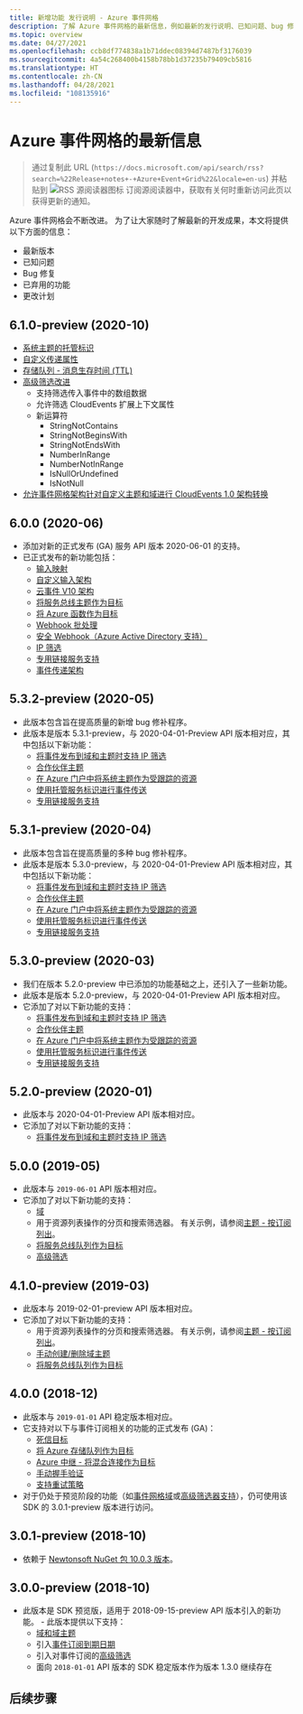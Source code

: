 ```yaml
---
title: 新增功能 发行说明 - Azure 事件网格
description: 了解 Azure 事件网格的最新信息，例如最新的发行说明、已知问题、bug 修复、已弃用的功能和即将应用的更改。
ms.topic: overview
ms.date: 04/27/2021
ms.openlocfilehash: ccb8df774838a1b71ddec08394d7487bf3176039
ms.sourcegitcommit: 4a54c268400b4158b78bb1d37235b79409cb5816
ms.translationtype: HT
ms.contentlocale: zh-CN
ms.lasthandoff: 04/28/2021
ms.locfileid: "108135916"
---
```

# <a name="whats-new-in-azure-event-grid"></a>Azure 事件网格的最新信息

>通过复制此 URL (`https://docs.microsoft.com/api/search/rss?search=%22Release+notes+-+Azure+Event+Grid%22&locale=en-us`) 并粘贴到 ![RSS 源阅读器图标](./media/whats-new/feed-icon-16x16.png) 订阅源阅读器中，获取有关何时重新访问此页以获得更新的通知。

Azure 事件网格会不断改进。 为了让大家随时了解最新的开发成果，本文将提供以下方面的信息：

- 最新版本
- 已知问题
- Bug 修复
- 已弃用的功能
- 更改计划

## <a name="610-preview-2020-10"></a>6.1.0-preview (2020-10)
- [系统主题的托管标识](enable-identity-system-topics.md)
- [自定义传递属性](delivery-properties.md)
- [存储队列 - 消息生存时间 (TTL)](delivery-properties.md#configure-time-to-live-on-outgoing-events-to-azure-storage-queues)
- [高级筛选改进](event-filtering.md#advanced-filtering)
    - 支持筛选传入事件中的数组数据
    - 允许筛选 CloudEvents 扩展上下文属性
    - 新运算符
        - StringNotContains
        - StringNotBeginsWith
        - StringNotEndsWith
        - NumberInRange
        - NumberNotInRange
        - IsNullOrUndefined
        - IsNotNull
- [允许事件网格架构针对自定义主题和域进行 CloudEvents 1.0 架构转换](cloudevents-schema.md#configure-event-grid-for-cloudevents)
        

## <a name="600-2020-06"></a>6.0.0 (2020-06)
- 添加对新的正式发布 (GA) 服务 API 版本 2020-06-01 的支持。
- 已正式发布的新功能包括：
    - [输入映射](input-mappings.md)
    - [自定义输入架构](input-mappings.md)
    - [云事件 V10 架构](cloud-event-schema.md)
    - [将服务总线主题作为目标](handler-service-bus.md)
    - [将 Azure 函数作为目标](handler-functions.md)
    - [Webhook 批处理](./edge/delivery-output-batching.md)
    - [安全 Webhook（Azure Active Directory 支持）](secure-webhook-delivery.md)
    - [IP 筛选](configure-firewall.md)
    - [专用链接服务支持](configure-private-endpoints.md)
    - [事件传递架构](event-schema.md)

## <a name="532-preview-2020-05"></a>5.3.2-preview (2020-05)
- 此版本包含旨在提高质量的新增 bug 修补程序。
- 此版本是版本 5.3.1-preview，与 2020-04-01-Preview API 版本相对应，其中包括以下新功能： 
    - [将事件发布到域和主题时支持 IP 筛选](configure-firewall.md)
    - [合作伙伴主题](./partner-events-overview.md)
    - [在 Azure 门户中将系统主题作为受跟踪的资源](system-topics.md)
    - [使用托管服务标识进行事件传送](managed-service-identity.md) 
    - [专用链接服务支持](configure-private-endpoints.md)

## <a name="531-preview-2020-04"></a>5.3.1-preview (2020-04)
- 此版本包含旨在提高质量的多种 bug 修补程序。
- 此版本是版本 5.3.0-preview，与 2020-04-01-Preview API 版本相对应，其中包括以下新功能： 
    - [将事件发布到域和主题时支持 IP 筛选](configure-firewall.md)
    - [合作伙伴主题](./partner-events-overview.md)
    - [在 Azure 门户中将系统主题作为受跟踪的资源](system-topics.md)
    - [使用托管服务标识进行事件传送](managed-service-identity.md) 
    - [专用链接服务支持](configure-private-endpoints.md)

## <a name="530-preview-2020-03"></a>5.3.0-preview (2020-03)
- 我们在版本 5.2.0-preview 中已添加的功能基础之上，还引入了一些新功能。 
- 此版本是版本 5.2.0-preview，与 2020-04-01-Preview API 版本相对应。
- 它添加了对以下新功能的支持： 
    - [将事件发布到域和主题时支持 IP 筛选](configure-firewall.md)
    - [合作伙伴主题](./partner-events-overview.md)
    - [在 Azure 门户中将系统主题作为受跟踪的资源](system-topics.md)
    - [使用托管服务标识进行事件传送](managed-service-identity.md) 
    - [专用链接服务支持](configure-private-endpoints.md)

## <a name="520-preview-2020-01"></a>5.2.0-preview (2020-01)
- 此版本与 2020-04-01-Preview API 版本相对应。
- 它添加了对以下新功能的支持：
    - [将事件发布到域和主题时支持 IP 筛选](configure-firewall.md)

## <a name="500-2019-05"></a>5.0.0 (2019-05)
- 此版本与 `2019-06-01` API 版本相对应。
- 它添加了对以下新功能的支持：
    * [域](event-domains.md)
    * 用于资源列表操作的分页和搜索筛选器。 有关示例，请参阅[主题 - 按订阅列出](/rest/api/eventgrid/version2020-10-15-preview/partnernamespaces/listbysubscription)。
    * [将服务总线队列作为目标](handler-service-bus.md)
    * [高级筛选](event-filtering.md#advanced-filtering)

## <a name="410-preview-2019-03"></a>4.1.0-preview (2019-03)
- 此版本与 2019-02-01-preview API 版本相对应。
- 它添加了对以下新功能的支持：
    * 用于资源列表操作的分页和搜索筛选器。 有关示例，请参阅[主题 - 按订阅列出](/rest/api/eventgrid/version2020-10-15-preview/partnernamespaces/listbysubscription)。
    * [手动创建/删除域主题](how-to-event-domains.md)
    * [将服务总线队列作为目标](handler-service-bus.md)

## <a name="400-2018-12"></a>4.0.0 (2018-12)
- 此版本与 `2019-01-01` API 稳定版本相对应。
- 它支持对以下与事件订阅相关的功能的正式发布 (GA)：
    * [死信目标](manage-event-delivery.md)
    * [将 Azure 存储队列作为目标](handler-storage-queues.md)
    * [Azure 中继 - 将混合连接作为目标](handler-relay-hybrid-connections.md)
    * [手动握手验证](webhook-event-delivery.md)
    * [支持重试策略](delivery-and-retry.md)
- 对于仍处于预览阶段的功能（如[事件网格域](event-domains.md)或[高级筛选器支持](event-filtering.md#advanced-filtering)），仍可使用该 SDK 的 3.0.1-preview 版本进行访问。

## <a name="301-preview-2018-10"></a>3.0.1-preview (2018-10)
- 依赖于 [Newtonsoft NuGet 包 10.0.3 版本](https://www.nuget.org/packages/Newtonsoft.Json/10.0.3)。

## <a name="300-preview-2018-10"></a>3.0.0-preview (2018-10)
- 此版本是 SDK 预览版，适用于 2018-09-15-preview API 版本引入的新功能。 - 此版本提供以下支持：
    - [域和域主题](event-domains.md)
    - 引入[事件订阅到期日期](concepts.md#event-subscription-expiration)
    - 引入对事件订阅的[高级筛选](event-filtering.md#advanced-filtering)
    - 面向 `2018-01-01` API 版本的 SDK 稳定版本作为版本 1.3.0 继续存在

## <a name="next-steps"></a>后续步骤
